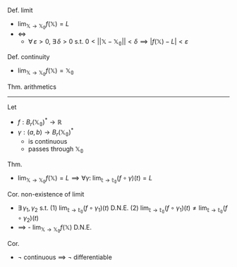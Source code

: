 
Def.  limit
- $\displaystyle\lim_{\mathbb{X\to X_0}}f(\mathbb{X})=L$
- $\iff$
	- $\forall\,\varepsilon>0,\;\exists\,\delta>0$  s.t. 
	   $0<||\mathbb{X-X_0}||<\delta\implies|f(\mathbb{X})-L|<\varepsilon$

Def. continuity
- $\displaystyle\lim_{\mathbb{X\to X_0}}f(\mathbb{X})=\mathbb{X_0}$

Thm. arithmetics

---

Let
- $f:B_r(\mathbb{X_0})^*\to\mathbb{R}$
- $\gamma:(a,\,b)\to B_r(\mathbb{X_0})^*$
	- is continuous
	- passes through $\mathbb{X_0}$

Thm.
- $\displaystyle\lim_{\mathbb{X\to X_0}}f(\mathbb{X})=L\implies\forall\gamma:\;\displaystyle\lim_{\mathbb{t\to t_0}}(f\circ\gamma)(t)=L$

Cor. non-existence of limit
- $\exists\,\gamma_1,\,\gamma_2$  s.t.
	(1) $\displaystyle\lim_{\mathbb{t\to t_0}}(f\circ\gamma_1)(t)$  D.N.E.
	(2) $\displaystyle\lim_{\mathbb{t\to t_0}}(f\circ\gamma_1)(t)\neq\displaystyle\lim_{\mathbb{t\to t_0}}(f\circ\gamma_2)(t)$
- $\implies$
		- $\displaystyle\lim_{\mathbb{X\to X_0}}f(\mathbb{X})$  D.N.E.

Cor.
- $\neg$ continuous  $\implies$  $\neg$ differentiable